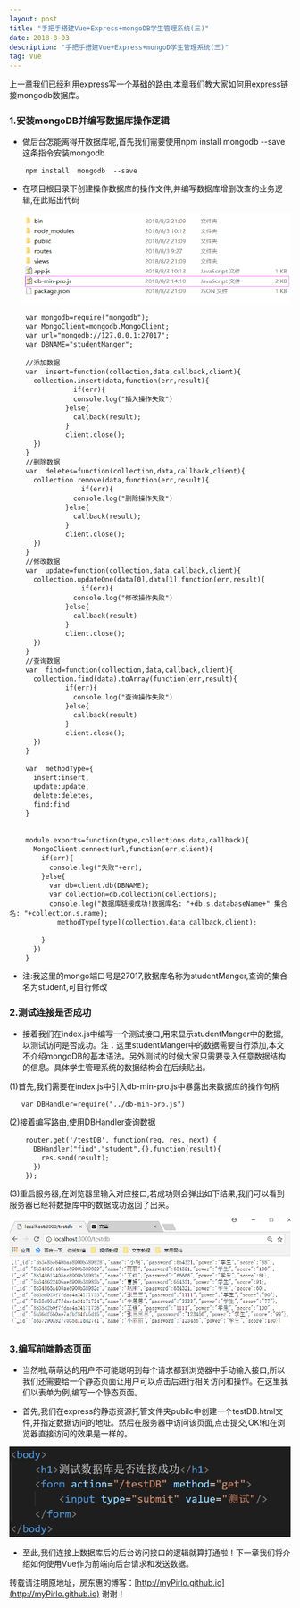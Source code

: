 ```yaml
---
layout: post
title: "手把手搭建Vue+Express+mongoDB学生管理系统(三)"
date: 2018-8-03 
description: "手把手搭建Vue+Express+mongoD学生管理系统(三)"
tag: Vue
---   
```

   

  上一章我们已经利用express写一个基础的路由,本章我们教大家如何用express链接mongodb数据库。

### 1.安装mongoDB并编写数据库操作逻辑

* 做后台怎能离得开数据库呢,首先我们需要使用npm install  mongodb  --save  这条指令安装mongodb

```
    npm install  mongodb  --save
```

* 在项目根目录下创建操作数据库的操作文件,并编写数据库增删改查的业务逻辑,在此贴出代码

  ![](/images/posts/vue/14.png)

```
    var mongodb=require("mongodb");
    var MongoClient=mongodb.MongoClient;
    var url="mongodb://127.0.0.1:27017";
    var DBNAME="studentManger";

    //添加数据
    var  insert=function(collection,data,callback,client){
      collection.insert(data,function(err,result){
                if(err){
                console.log("插入操作失败")
              }else{
                callback(result);
              }
              client.close();	
      })
    }
    //删除数据
    var  deletes=function(collection,data,callback,client){
      collection.remove(data,function(err,result){
                  if(err){
                console.log("删除操作失败")
              }else{ 	    
                callback(result);   
              }
              client.close();	
      })
    }
    //修改数据
    var  update=function(collection,data,callback,client){
      collection.updateOne(data[0],data[1],function(err,result){
                  if(err){
                console.log("修改操作失败")
              }else{ 
                callback(result)
              }
              client.close();	
      })
    }
    //查询数据
    var  find=function(collection,data,callback,client){
      collection.find(data).toArray(function(err,result){
              if(err){
                console.log("查询操作失败")
              }else{
                callback(result)
              }
              client.close();			
      })
    }

    var  methodType={
      insert:insert,
      update:update,
      delete:deletes,
      find:find
    }


    module.exports=function(type,collections,data,callback){
      MongoClient.connect(url,function(err,client){
        if(err){
          console.log("失败"+err);
        }else{
          var db=client.db(DBNAME);
          var collection=db.collection(collections);
          console.log("数据库链接成功!数据库名: "+db.s.databaseName+" 集合名: "+collection.s.name);
            methodType[type](collection,data,callback,client);
          
        }
      })
    }
```

* 注:我这里的mongo端口号是27017,数据库名称为studentManger,查询的集合名为student,可自行修改

### 2.测试连接是否成功 

* 接着我们在index.js中编写一个测试接口,用来显示studentManger中的数据,以测试访问是否成功。注：这里studentManger中的数据需要自行添加,本文不介绍mongoDB的基本语法。另外测试的时候大家只需要录入任意数据结构的信息。具体学生管理系统的数据结构会在后续贴出。

(1)首先,我们需要在index.js中引入db-min-pro.js中暴露出来数据库的操作句柄
```
   var DBHandler=require("../db-min-pro.js")
```
(2)接着编写路由,使用DBHandler查询数据
```
    router.get('/testDB', function(req, res, next) {
      DBHandler("find","student",{},function(result){
        res.send(result);
      })
    });
```
(3)重启服务器,在浏览器里输入对应接口,若成功则会弹出如下结果,我们可以看到服务器已经将数据库中的数据成功返回了出来。

![](/images/posts/vue/15.png)

### 3.编写前端静态页面

* 当然啦,萌萌达的用户不可能聪明到每个请求都到浏览器中手动输入接口,所以我们还需要给一个静态页面让用户可以点击后进行相关访问和操作。在这里我们以表单为例,编写一个静态页面。

* 首先,我们在express的静态资源托管文件夹pubilc中创建一个testDB.html文件,并指定数据访问的地址。然后在服务器中访问该页面,点击提交,OK!和在浏览器直接访问的效果是一样的。

![](/images/posts/vue/16.png)

* 至此,我们连接上数据库后的后台访问接口的逻辑就算打通啦！下一章我们将介绍如何使用Vue作为前端向后台请求和发送数据。


转载请注明原地址，房东惠的博客：[http://myPirlo.github.io](http://myPirlo.github.io) 谢谢！
